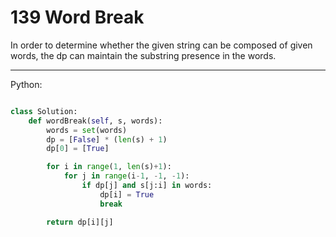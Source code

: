 # 139 Word Break

In order to determine whether the given string can be composed of given words,
the dp can maintain the substring presence in the words.

---

Python:

```python

class Solution:
    def wordBreak(self, s, words):
        words = set(words)
        dp = [False] * (len(s) + 1)
        dp[0] = [True]

        for i in range(1, len(s)+1):
            for j in range(i-1, -1, -1):
                if dp[j] and s[j:i] in words:
                    dp[i] = True
                    break

        return dp[i][j]
```
